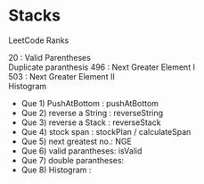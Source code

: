 <h1>Stacks</h1>  LeetCode Ranks 
      
20 : Valid Parentheses  
Duplicate paranthesis
496 : Next Greater Element I  
503 : Next Greater Element II  
Histogram 


 *  Que 1)  PushAtBottom     :  pushAtBottom
 *  Que 2)  reverse a String :  reverseString
 *  Que 3)  reverse a Stack  :  reverseStack
 *  Que 4)  stock span       :  stockPlan / calculateSpan
 *  Que 5)  next greatest no.:  NGE
 *  Que 6)  valid parantheses:  isValid
 *  Que 7)  double parantheses: 
 *  Que 8)  Histogram : 
 
